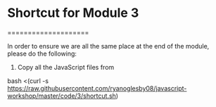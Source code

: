 # Shortcut for Module 3
====================

In order to ensure we are all the same place at the end of the module, please do
the following:

1. Copy all the JavaScript files from

bash <(curl -s https://raw.githubusercontent.com/ryanoglesby08/javascript-workshop/master/code/3/shortcut.sh)

